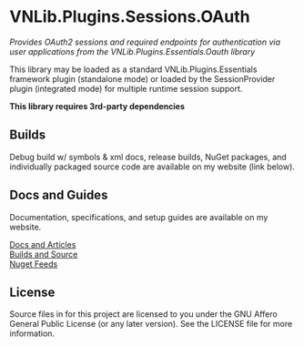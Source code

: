 # VNLib.Plugins.Sessions.OAuth
*Provides OAuth2 sessions and required endpoints for authentication via user applications from the VNLib.Plugins.Essentials.Oauth library*

This library may be loaded as a standard VNLib.Plugins.Essentials framework plugin (standalone mode) or loaded by the SessionProvider plugin (integrated mode) for multiple runtime session support.  

**This library requires 3rd-party dependencies**  

## Builds
Debug build w/ symbols & xml docs, release builds, NuGet packages, and individually packaged source code are available on my website (link below).  

## Docs and Guides
Documentation, specifications, and setup guides are available on my website.  

[Docs and Articles](https://www.vaughnnugent.com/resources/software/articles?tags=docs,_vnlib.plugins.sessions.oauth)  
[Builds and Source](https://www.vaughnnugent.com/resources/software/modules/Plugins.Essentials)  
[Nuget Feeds](https://www.vaughnnugent.com/resources/software/modules)  

## License
Source files in for this project are licensed to you under the GNU Affero General Public License (or any later version). See the LICENSE file for more information.
